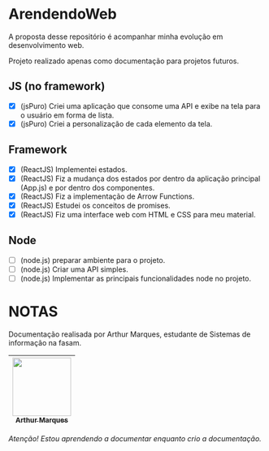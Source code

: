 # ArendendoWeb
 A proposta desse repositório é acompanhar minha evolução em desenvolvimento web.

 Projeto realizado apenas como documentação para projetos futuros.

## JS (no framework)
- [X] (jsPuro) Criei uma aplicação que consome uma API e exibe na tela para o usuário em forma de lista.
- [X] (jsPuro) Criei a personalização de cada elemento da tela.

## Framework
- [X] (ReactJS) Implementei estados.
- [X] (ReactJS) Fiz a mudança dos estados por dentro da aplicação principal (App.js) e por dentro dos componentes.
- [X] (ReactJS) Fiz a implementação de Arrow Functions.
- [X] (ReactJS) Estudei os conceitos de promises.
- [x] (ReactJS) Fiz uma interface web com HTML e CSS para meu material.

## Node
- [ ] (node.js) preparar ambiente para o projeto.
- [ ] (node.js) Criar uma API simples.
- [ ] (node.js) Implementar as principais funcionalidades node no projeto.

# NOTAS
Documentação realisada por Arthur Marques, estudante de Sistemas de informação na fasam.

[<img src="https://avatars.githubusercontent.com/u/92287360?s=96&v=4" width=115 > <br> <sub> Arthur Marques </sub>](https://github.com/DevArthurM) |
| :---: |
_Atenção! Estou aprendendo a documentar enquanto crio a documentação._